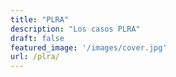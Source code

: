 ```yaml
---
title: "PLRA"
description: "Los casos PLRA"
draft: false
featured_image: '/images/cover.jpg'
url: /plra/
---
```


